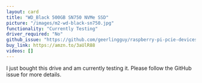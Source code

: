 ```yaml
---
layout: card
title: "WD_Black 500GB SN750 NVMe SSD"
picture: "/images/m2-wd-black-sn750.jpg"
functionality: "Currently Testing"
driver_required: "No"
github_issue: "https://github.com/geerlingguy/raspberry-pi-pcie-devices/issues/48"
buy_link: https://amzn.to/3aUlR88
videos: []
---
```

I just bought this drive and am currently testing it. Please follow the GitHub issue for more details.
